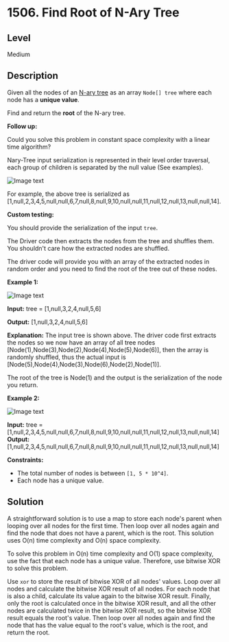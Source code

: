 # 1506. Find Root of N-Ary Tree
## Level
Medium

## Description
Given all the nodes of an [N-ary tree](https://leetcode.com/articles/introduction-to-n-ary-trees/) as an array `Node[] tree` where each node has a **unique value**.

Find and return the **root** of the N-ary tree.

**Follow up:**

Could you solve this problem in constant space complexity with a linear time algorithm?

Nary-Tree input serialization is represented in their level order traversal, each group of children is separated by the null value (See examples).

![Image text](https://assets.leetcode.com/uploads/2019/11/08/sample_4_964.png)

For example, the above tree is serialized as [1,null,2,3,4,5,null,null,6,7,null,8,null,9,10,null,null,11,null,12,null,13,null,null,14].

**Custom testing:**

You should provide the serialization of the input `tree`.

The Driver code then extracts the nodes from the tree and shuffles them. You shouldn't care how the extracted nodes are shuffled.

The driver code will provide you with an array of the extracted nodes in random order and you need to find the root of the tree out of these nodes.

**Example 1:**

![Image text](https://assets.leetcode.com/uploads/2018/10/12/narytreeexample.png)

**Input:** tree = [1,null,3,2,4,null,5,6]

**Output:** [1,null,3,2,4,null,5,6]

**Explanation:** The input tree is shown above. The driver code first extracts the nodes so we now have an array of all tree nodes [Node(1),Node(3),Node(2),Node(4),Node(5),Node(6)], then the array is randomly shuffled, thus the actual input is [Node(5),Node(4),Node(3),Node(6),Node(2),Node(1)].

The root of the tree is Node(1) and the output is the serialization of the node you return.

**Example 2:**

![Image text](https://assets.leetcode.com/uploads/2019/11/08/sample_4_964.png)

**Input:** tree = [1,null,2,3,4,5,null,null,6,7,null,8,null,9,10,null,null,11,null,12,null,13,null,null,14]
**Output:** [1,null,2,3,4,5,null,null,6,7,null,8,null,9,10,null,null,11,null,12,null,13,null,null,14]

**Constraints:**

* The total number of nodes is between `[1, 5 * 10^4]`.
* Each node has a unique value.

## Solution
A straightforward solution is to use a map to store each node's parent when looping over all nodes for the first time. Then loop over all nodes again and find the node that does not have a parent, which is the root. This solution uses O(n) time complexity and O(n) space complexity.

To solve this problem in O(n) time complexity and O(1) space complexity, use the fact that each node has a unique value. Therefore, use bitwise XOR to solve this problem.

Use `xor` to store the result of bitwise XOR of all nodes' values. Loop over all nodes and calculate the bitwise XOR result of all nodes. For each node that is also a child, calculate  its value again to the bitwise XOR result. Finally, only the root is calculated once in the bitwise XOR result, and all the other nodes are calculated twice in the bitwise XOR result, so the bitwise XOR result equals the root's value. Then loop over all nodes again and find the node that has the value equal to the root's value, which is the root, and return the root.
